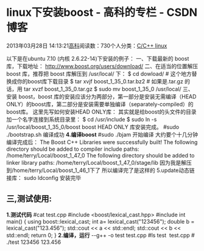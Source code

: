 
# linux下安装boost - 高科的专栏 - CSDN博客

2013年03月28日 14:13:21[高科](https://me.csdn.net/pbymw8iwm)阅读数：730个人分类：[C/C++																](https://blog.csdn.net/pbymw8iwm/article/category/910215)[linux																](https://blog.csdn.net/pbymw8iwm/article/category/863753)[
							](https://blog.csdn.net/pbymw8iwm/article/category/910215)


以下是在ubuntu 7.10 (内核 2.6.22-14)下安装的例子：
一、下载最新的 boost 库，下载地址： http://www.boost.org/users/download/
二、在适当的位置解压 boost 库，推荐把 boost 库解压到 /usr/local/ 下：
$ cd dowload/ \# 这个地方替换成你的boost库下载目录
$ tar xvjf boost_1_35_0.tar.bz2 \# 如果是.tar.gz 的话，用 tar xvzf boost_1_35_0.tar.gz
$ sudo mv boost_1_35_0 /usr/local/
三、安装 boost，boost 库的安装应该分为两部分，第一部分是安装无需编译（HEAD ONLY）的boost库，第二部分是安装需要单独编译（separately-compiled）的boost库。
这里先写如何安装HEAD ONLY库：
其实就是给boost的头文件的目录加一个名字连接到系统目录里：
$ cd /usr/include $ sudo ln -s /usr/local/boost_1_35_0/boost boost
HEAD ONLY 库安装完成。
\#sudo ./bootstrap.sh
编译成功
**4.编译boost**
\#sudo ./bjam
开始编译
大约要个十几分钟
编译完成后：
The Boost C++ Libraries were successfully built!
The following directory should be added to compiler include paths:
/home/terry/Local/boost_1_47_0
The following directory should be added to linker library paths:
/home/terry/Local/boost_1_47_0/stage/lib
因为我是解压到/home/terry/Local/boost_1_46_1下了
所以编译完了是这样的
5.update动态链接库：
sudo ldconfig
安装完毕

## 三,测试使用:
**1.测试代码**
\#cat test.cpp
\#include <boost/lexical_cast.hpp>
\#include <iostream>
int main()
{
using boost::lexical_cast;
int a= lexical_cast<int>("123456");
double b = lexical_cast<double>("123.456");
std::cout << a << std::endl;
std::cout << b << std::endl;
return 0;
}
**2.编译，运行**
--g++ -o test test.cpp
\#ls
test  test.cpp
\# ./test
123456
123.456

